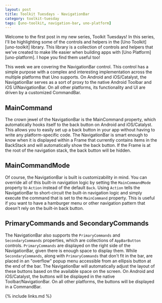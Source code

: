 ```yaml
---
layout: post
title: Toolkit Tuesdays - NavigationBar
category: toolkit-tuesday
tags: [uno-toolkit, navigation-bar, uno-platform]
---
```


Welcome to the first post in my new series, Toolkit Tuesdays! In this series, I'll be highlighting some of the controls and helpers in the [Uno Toolkit][uno-toolkit] library. This library is a collection of controls and helpers that we've created to make life easier when building apps with [Uno Platform][uno-platform]. I hope you find them useful too!

This week we are covering the NavigationBar control. This control has a simple purpose with a complex and interesting implementation across the multiple platforms that Uno supports. On Android and iOS/Catalyst, the NavigationBar serves as a sort of proxy to the native Android Toolbar and iOS UINavigationBar. On all other platforms, its functionality and UI are driven by a customized CommandBar. 

## MainCommand

The crown jewel of the NavigationBar is the MainCommand property, which automatically hooks itself to the back button on Android and iOS/Catalyst. This allows you to easily set up a back button in your app without having to write any platform-specific code. The NavigationBar is smart enough to know when it is displayed within a Frame that currently contains items in the BackStack and will automatically show the back button. If the Frame is at the root of the navigation stack, the back button will be hidden.

## MainCommandMode

Of course, the NavigationBar is built is customizability in mind. You can override all of this built-in navigation logic by setting the `MainCommandMode` property to `Action` instead of the default `Back`. Using `Action` tells the NavigationBar to short-circuit the built-in navigation logic and simply execute the command that is set to the `MainCommand` property. This is useful if you want to have a hamburger menu or other navigation pattern that doesn't rely on the built-in back button.

## PrimaryCommands and SecondaryCommands

The NavigationBar also supports the `PrimaryCommands` and `SecondaryCommands` properties, which are collections of `AppBarButton` controls. `PrimaryCommands` are displayed on the right side of the NavigationBar, given there is enough space to display them. While `SecondaryCommands`, along with `PrimaryCommands` that don't fit in the bar, are placed in an "overflow" popup menu accessible from an ellipsis button at the end of the bar. The NavigationBar will automatically adjust the layout of these buttons based on the available space on the screen. On Android and iOS/Catalyst, the buttons will be displayed in the native Toolbar/NavigationBar. On all other platforms, the buttons will be displayed in a CommandBar.

{% include links.md %}